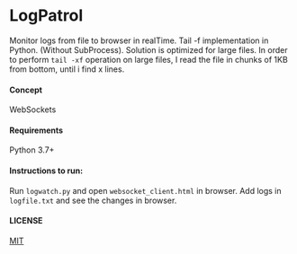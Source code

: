  # LogPatrol

Monitor logs from file to browser in realTime. Tail -f implementation in Python. (Without SubProcess). Solution is optimized for large files. In order to perform `tail -xf` operation on large files, I read the file in chunks of 1KB from bottom, until i find x lines.  

#### Concept

WebSockets

#### Requirements
Python 3.7+ 

#### Instructions to run:
Run `logwatch.py`  and open  `websocket_client.html` in browser. Add logs in `logfile.txt` and see the changes in browser.

#### LICENSE ##
[MIT](LICENSE)
